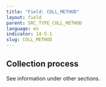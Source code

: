 ```yaml
---
title: "Field: COLL_METHOD"
layout: field
parent: SRC_TYPE_COLL_METHOD
language: en
indicator: 14-5-1
slug: COLL_METHOD
---
```

## Collection process

See information under other sections.